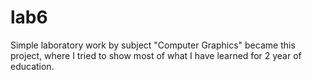 # lab6
Simple laboratory work by subject "Computer Graphics" became this project, 
where I tried to show most of what I have learned for 2 year of education.
